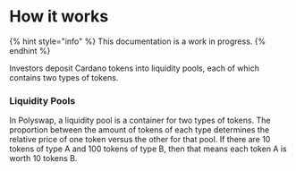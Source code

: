 # How it works

{% hint style="info" %}
This documentation is a work in progress.
{% endhint %}

Investors deposit Cardano tokens into liquidity pools, each of which contains two types of tokens.

### Liquidity Pools

In Polyswap, a liquidity pool is a container for two types of tokens. The proportion between the amount of tokens of each type determines the relative price of one token versus the other for that pool. If there are 10 tokens of type A and 100 tokens of type B, then that means each token A is worth 10 tokens B. 

#### 

